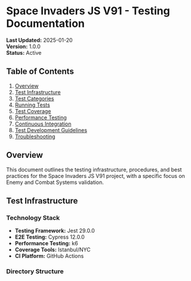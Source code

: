 # Space Invaders JS V91 - Testing Documentation

**Last Updated:** 2025-01-20  
**Version:** 1.0.0  
**Status:** Active

## Table of Contents

1. [Overview](#overview)
2. [Test Infrastructure](#test-infrastructure)
3. [Test Categories](#test-categories)
4. [Running Tests](#running-tests)
5. [Test Coverage](#test-coverage)
6. [Performance Testing](#performance-testing)
7. [Continuous Integration](#continuous-integration)
8. [Test Development Guidelines](#test-development-guidelines)
9. [Troubleshooting](#troubleshooting)

## Overview

This document outlines the testing infrastructure, procedures, and best practices for the Space Invaders JS V91 project, with a specific focus on Enemy and Combat Systems validation.

## Test Infrastructure

### Technology Stack

- **Testing Framework:** Jest 29.0.0
- **E2E Testing:** Cypress 12.0.0
- **Performance Testing:** k6
- **Coverage Tools:** Istanbul/NYC
- **CI Platform:** GitHub Actions

### Directory Structure